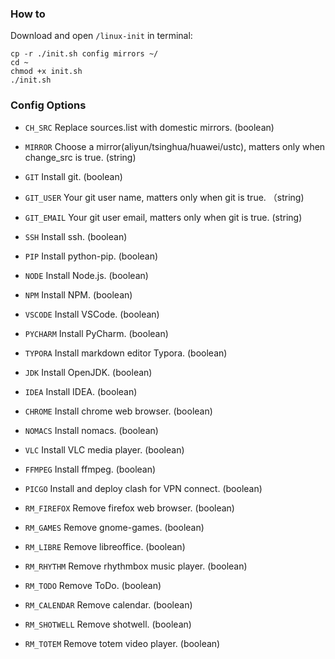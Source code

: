 ### How to

Download and open `/linux-init` in terminal:

```shell
cp -r ./init.sh config mirrors ~/
cd ~
chmod +x init.sh
./init.sh
```

### Config Options

- `CH_SRC`   Replace sources.list with domestic mirrors. (boolean)

- `MIRROR`   Choose a mirror(aliyun/tsinghua/huawei/ustc), matters only when change_src is true. (string)

- `GIT`   Install git. (boolean)

- `GIT_USER`   Your git user name, matters only when git is true. （string)

- `GIT_EMAIL`   Your git user email, matters only when git is true. (string)

- `SSH`   Install ssh. (boolean)

- `PIP`   Install python-pip. (boolean)

- `NODE`   Install Node.js. (boolean)

- `NPM`   Install NPM. (boolean)

- `VSCODE`   Install VSCode. (boolean)

- `PYCHARM`   Install PyCharm. (boolean) 

- `TYPORA`   Install markdown editor Typora. (boolean)

- `JDK`   Install OpenJDK. (boolean)

- `IDEA`   Install IDEA. (boolean)

- `CHROME`   Install chrome web browser. (boolean)

- `NOMACS`   Install nomacs. (boolean)

- `VLC`   Install VLC media player. (boolean)

- `FFMPEG`   Install ffmpeg. (boolean)

- `PICGO`   Install and deploy clash for VPN connect. (boolean)

- `RM_FIREFOX`   Remove firefox web browser. (boolean)

- `RM_GAMES`   Remove gnome-games. (boolean)

- `RM_LIBRE`   Remove libreoffice. (boolean)

- `RM_RHYTHM`   Remove rhythmbox music player. (boolean)

- `RM_TODO`   Remove ToDo. (boolean)

- `RM_CALENDAR`   Remove calendar. (boolean)

- `RM_SHOTWELL`   Remove shotwell. (boolean)

- `RM_TOTEM`   Remove totem video player. (boolean)
